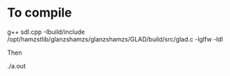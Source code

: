 # To compile

g++ sdl.cpp -Ibuild/include /opt/hamzstlib/glanzshamzs/glanzshamzs/GLAD/build/src/glad.c -lglfw -ldl

Then

./a.out
